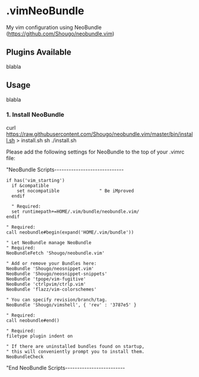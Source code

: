 # .vimNeoBundle

My vim configuration using NeoBundle (https://github.com/Shougo/neobundle.vim)

## Plugins Available

blabla

## Usage

blabla

### 1. Install NeoBundle

curl https://raw.githubusercontent.com/Shougo/neobundle.vim/master/bin/install.sh > install.sh
sh ./install.sh

Please add the following settings for NeoBundle to the top of your .vimrc file:


"NeoBundle Scripts-----------------------------
```
if has('vim_starting')
  if &compatible
    set nocompatible               " Be iMproved
  endif

  " Required:
  set runtimepath+=HOME/.vim/bundle/neobundle.vim/
endif

" Required:
call neobundle#begin(expand('HOME/.vim/bundle'))

" Let NeoBundle manage NeoBundle
" Required:
NeoBundleFetch 'Shougo/neobundle.vim'

" Add or remove your Bundles here:
NeoBundle 'Shougo/neosnippet.vim'
NeoBundle 'Shougo/neosnippet-snippets'
NeoBundle 'tpope/vim-fugitive'
NeoBundle 'ctrlpvim/ctrlp.vim'
NeoBundle 'flazz/vim-colorschemes'

" You can specify revision/branch/tag.
NeoBundle 'Shougo/vimshell', { 'rev' : '3787e5' }

" Required:
call neobundle#end()

" Required:
filetype plugin indent on

" If there are uninstalled bundles found on startup,
" this will conveniently prompt you to install them.
NeoBundleCheck
```
"End NeoBundle Scripts-------------------------
